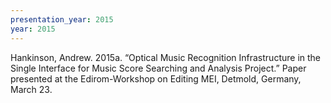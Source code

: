 ```yaml
---
presentation_year: 2015
year: 2015
---
```


Hankinson, Andrew. 2015a. “Optical Music Recognition Infrastructure in the Single Interface for Music Score Searching and Analysis Project.” Paper presented at the Edirom-Workshop on Editing MEI, Detmold, Germany, March 23.